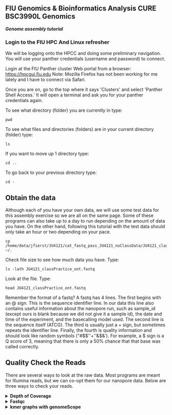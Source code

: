 
## FIU Genomics & Bioinformatics Analysis CURE BSC3990L Genomics ###

***Genome assembly tutorial***

 ### Login to the FIU HPC And Linux refresher
We will be logging onto the HPCC and doing some preliminary navigation. You will use your panther credentials (username and password) to connect.

Login at the FIU Panther cluster Web portal from a browser: https://hpcgui.fiu.edu Note: Mozilla Firefox has not been working for me lately and I have to connect via Safari.

Once you are on, go to the top where it says 'Clusters' and select 'Panther Shell Access.' It will open a terminal and ask you for your panther credentials again.

To see what directory (folder) you are currently in type:

    pwd

To see what files and directories (folders) are in your current directory (folder) type:

    ls

If you want to move up 1 directory type:

    cd ..

To go back to your previous directory type:

    cd -


## Obtain the data

Although each of you have your own data, we will use some test data for this assembly exercise so we are all on the same page. Some of these programs can also take up to a day to run depending on the amount of data you have. On the other hand, following this tutorial with the test data should only take an hour or two depending on your pace.

    cp /home/data/jfierst/JU4121/cat_fastq_pass_JU4121_noClassData/JU4121_classPractice_ont.fastq ~/.

Check file size to see how much data you have. Type:

    ls -lath JU4121_classPractice_ont.fastq

Look at the file. Type:

    head JU4121_classPractice_ont.fastq

Remember the format of a fastq? A fastq has 4 lines. The first begins with an @ sign. This is the sequence identifier line. In our data this line also contains useful information about the nanopore run, such as sample_id (except ours is blank because we did not give it a sample id), the date and time of the experiment, and the basecalling model used. The second line is the sequence itself (ATCG). The third is usually just a + sign, but sometimes repeats the identifier line. Finally, the fourth is quality information and should look like random symbols ("#$$''+''&$&'). For example, a $ sign is a Q score of 3, meaning that there is only a 50% chance that that base was called correctly. 

## Quality Check the Reads

There are several ways to look at the raw data. Most programs are meant for Illumina reads, but we can co-opt them for our nanopore data. Below are three ways to check your reads.

<details>
<summary><b>Depth of Coverage</b></summary>

We are going to use the awk language to process our fastq file and give us the total amount of base pairs in the fastq file.

    awk '{if(NR%4==2) total+=length($0)} END {print total}' JU4121_classPractice_ont.fastq > total_amount_of_base_pairs.txt

Once you see the prompt ($) then your command finished. 

This command is saying that if the current line number equals the second of every group of four lines, then count the characters and add the count to total. At the END, print the total and store it in total_amount_of_base_pairs.txt 

Make sure total_amount_of_base_pairs.txt was created and is in the current directory by typing:
    
    ls
    
Now view the contents in the total_amount_of_base_pairs.txt, type:

    head total_amount_of_base_pairs.txt
 
It's time to calculate the sequencing depth, use a calculator.

 Sequencing depth of coverage formula: Total base pairs sequenced / Genome size​	( In our case the genome size will be 100,000,000 == 100Mega base pairs)

 What was your sequencing depth? (please write this down)

  In case your curious this is the full expanded form of Sequencing depth of coverage formula: 

  Sequencing depth of coverage = (Read length * Number of reads) / Genome size

</details>


<details>
<summary><b>Fastqc</b></summary>

    #!/bin/bash

    #SBATCH --account acc_jfierst_classroom
    #SBATCH --partition highmem1
    #SBATCH --qos highmem1
    #SBATCH -n 8
    #SBATCH --output=output_fastqc.log

    module load fastqc-0.11.7-gcc-4.8.5-72rtvom

    mkdir -p fastqc_out

    fastqc JU4121_classPractice_ont.fastq -t 8 -o fastqc_out

fastqc finishes in under a minute.

</details>

<details>
<summary><b>kmer graphs with genomeScope</b></summary>
 
</details>
